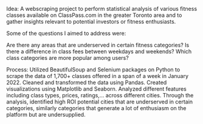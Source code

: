 Idea:
A webscraping project to perform statistical analysis of various fitness classes available on ClassPass.com in the greater Toronto area and to gather insights relevant to potential investors or fitness enthusiasts.

Some of the questions I aimed to address were:

Are there any areas that are underserved in certain fitness categories?
Is there a difference in class fees between weekdays and weekends?
Which class categories are more popular among users?

Process:
Utilized BeautifulSoup and Selenium packages on Python to scrape the data of 1,700+ classes offered in a span of a week in January 2022.
Cleaned and transformed the data using Pandas.
Created visualizations using Matplotlib and Seaborn.
Analyzed different features including class types, prices, ratings,… across different cities.
Through the analysis, identified high ROI potential cities that are underserved in certain categories, similarly categories that generate a lot of enthusiasm on the platform but are undersupplied.
